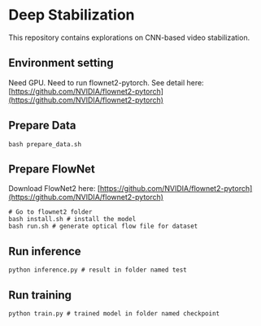 # Deep Stabilization

This repository contains explorations on CNN-based video stabilization.
## Environment setting
Need GPU. 
Need to run flownet2-pytorch. See detail here:
[https://github.com/NVIDIA/flownet2-pytorch](https://github.com/NVIDIA/flownet2-pytorch)

## Prepare Data
```
bash prepare_data.sh
``` 
## Prepare FlowNet
Download FlowNet2 here:
[https://github.com/NVIDIA/flownet2-pytorch](https://github.com/NVIDIA/flownet2-pytorch)
```
# Go to flownet2 folder
bash install.sh # install the model
bash run.sh # generate optical flow file for dataset
``` 
## Run inference 
```
python inference.py # result in folder named test
``` 
## Run training 
```
python train.py # trained model in folder named checkpoint
``` 